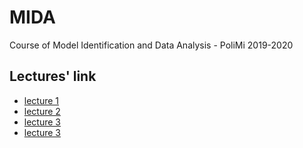 # MIDA
Course of Model Identification and Data Analysis - PoliMi 2019-2020

## Lectures' link
- [lecture 1](https://teams.microsoft.com/l/meetup-join/19%3ameeting_NTJjZjFhNTYtNmIzYS00N2UyLTljMmUtOTZlMDYxMGYyYzE1%40thread.v2/0?context=%7b%22Tid%22%3a%220a17712b-6df3-425d-808e-309df28a5eeb%22%2c%22Oid%22%3a%2251131531-5bc8-4e1d-8b64-08c9e611bba8%22%2c%22IsBroadcastMeeting%22%3atrue%7d)
- [lecture 2]()
- [lecture 3](https://teams.microsoft.com/l/meetup-join/19%3ameeting_M2M5YmY1ZjktYzgyZS00N2VhLWIzYWQtNGJkMGFmODA0ZmI4%40thread.v2/0?context=%7b%22Tid%22%3a%220a17712b-6df3-425d-808e-309df28a5eeb%22%2c%22Oid%22%3a%2251131531-5bc8-4e1d-8b64-08c9e611bba8%22%2c%22IsBroadcastMeeting%22%3atrue%7d)
- [lecture 3]()
